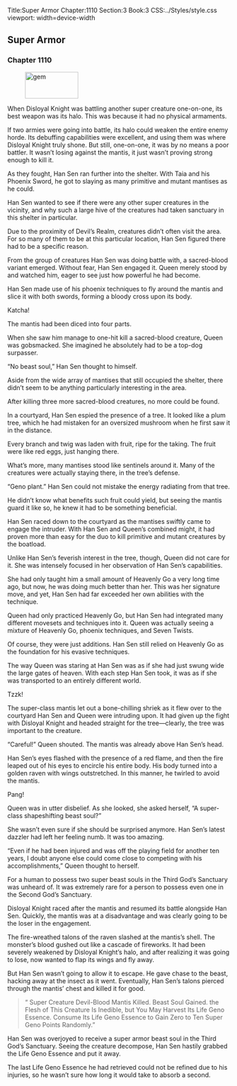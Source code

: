 Title:Super Armor 
Chapter:1110 
Section:3 
Book:3 
CSS:../Styles/style.css 
viewport: width=device-width
  
## Super Armor
### Chapter 1110
  
<figure>
	<img src="../Images/gem.gif" alt="gem" id="gem" width="120" height="60" />
</figure>
  

  
When Disloyal Knight was battling another super creature one-on-one, its best weapon was its halo. This was because it had no physical armaments.

If two armies were going into battle, its halo could weaken the entire enemy horde. Its debuffing capabilities were excellent, and using them was where Disloyal Knight truly shone. But still, one-on-one, it was by no means a poor battler. It wasn’t losing against the mantis, it just wasn’t proving strong enough to kill it.

As they fought, Han Sen ran further into the shelter. With Taia and his Phoenix Sword, he got to slaying as many primitive and mutant mantises as he could.

Han Sen wanted to see if there were any other super creatures in the vicinity, and why such a large hive of the creatures had taken sanctuary in this shelter in particular.

Due to the proximity of Devil’s Realm, creatures didn’t often visit the area. For so many of them to be at this particular location, Han Sen figured there had to be a specific reason.

From the group of creatures Han Sen was doing battle with, a sacred-blood variant emerged. Without fear, Han Sen engaged it. Queen merely stood by and watched him, eager to see just how powerful he had become.

Han Sen made use of his phoenix techniques to fly around the mantis and slice it with both swords, forming a bloody cross upon its body.

Katcha!

The mantis had been diced into four parts.

When she saw him manage to one-hit kill a sacred-blood creature, Queen was gobsmacked. She imagined he absolutely had to be a top-dog surpasser.

“No beast soul,” Han Sen thought to himself.

Aside from the wide array of mantises that still occupied the shelter, there didn’t seem to be anything particularly interesting in the area.

After killing three more sacred-blood creatures, no more could be found.

In a courtyard, Han Sen espied the presence of a tree. It looked like a plum tree, which he had mistaken for an oversized mushroom when he first saw it in the distance.

Every branch and twig was laden with fruit, ripe for the taking. The fruit were like red eggs, just hanging there.

What’s more, many mantises stood like sentinels around it. Many of the creatures were actually staying there, in the tree’s defense.

“Geno plant.” Han Sen could not mistake the energy radiating from that tree.

He didn’t know what benefits such fruit could yield, but seeing the mantis guard it like so, he knew it had to be something beneficial.

Han Sen raced down to the courtyard as the mantises swiftly came to engage the intruder. With Han Sen and Queen’s combined might, it had proven more than easy for the duo to kill primitive and mutant creatures by the boatload.

Unlike Han Sen’s feverish interest in the tree, though, Queen did not care for it. She was intensely focused in her observation of Han Sen’s capabilities.

She had only taught him a small amount of Heavenly Go a very long time ago, but now, he was doing much better than her. This was her signature move, and yet, Han Sen had far exceeded her own abilities with the technique.

Queen had only practiced Heavenly Go, but Han Sen had integrated many different movesets and techniques into it. Queen was actually seeing a mixture of Heavenly Go, phoenix techniques, and Seven Twists.

Of course, they were just additions. Han Sen still relied on Heavenly Go as the foundation for his evasive techniques.

The way Queen was staring at Han Sen was as if she had just swung wide the large gates of heaven. With each step Han Sen took, it was as if she was transported to an entirely different world.

Tzzk!

The super-class mantis let out a bone-chilling shriek as it flew over to the courtyard Han Sen and Queen were intruding upon. It had given up the fight with Disloyal Knight and headed straight for the tree—clearly, the tree was important to the creature.

“Careful!” Queen shouted. The mantis was already above Han Sen’s head.

Han Sen’s eyes flashed with the presence of a red flame, and then the fire leaped out of his eyes to encircle his entire body. His body turned into a golden raven with wings outstretched. In this manner, he twirled to avoid the mantis.

Pang!

Queen was in utter disbelief. As she looked, she asked herself, “A super-class shapeshifting beast soul?”

She wasn’t even sure if she should be surprised anymore. Han Sen’s latest dazzler had left her feeling numb. It was too amazing.

“Even if he had been injured and was off the playing field for another ten years, I doubt anyone else could come close to competing with his accomplishments,” Queen thought to herself.

For a human to possess two super beast souls in the Third God’s Sanctuary was unheard of. It was extremely rare for a person to possess even one in the Second God’s Sanctuary.

Disloyal Knight raced after the mantis and resumed its battle alongside Han Sen. Quickly, the mantis was at a disadvantage and was clearly going to be the loser in the engagement.

The fire-wreathed talons of the raven slashed at the mantis’s shell. The monster’s blood gushed out like a cascade of fireworks. It had been severely weakened by Disloyal Knight’s halo, and after realizing it was going to lose, now wanted to flap its wings and fly away.

But Han Sen wasn’t going to allow it to escape. He gave chase to the beast, hacking away at the insect as it went. Eventually, Han Sen’s talons pierced through the mantis’ chest and killed it for good.

> “ Super Creature Devil-Blood Mantis Killed. Beast Soul Gained. the Flesh of This Creature Is Inedible, but You May Harvest Its Life Geno Essence. Consume Its Life Geno Essence to Gain Zero to Ten Super Geno Points Randomly.”

Han Sen was overjoyed to receive a super armor beast soul in the Third God’s Sanctuary. Seeing the creature decompose, Han Sen hastily grabbed the Life Geno Essence and put it away.

The last Life Geno Essence he had retrieved could not be refined due to his injuries, so he wasn’t sure how long it would take to absorb a second.